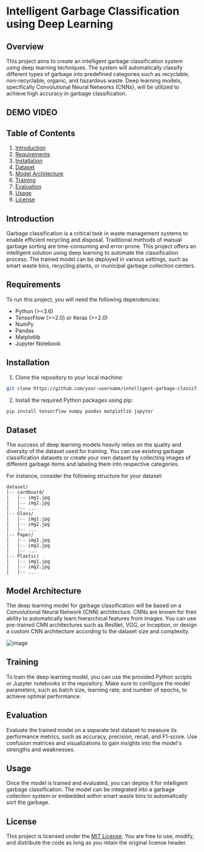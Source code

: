 
# Intelligent Garbage Classification using Deep Learning

## Overview

This project aims to create an intelligent garbage classification system using deep learning techniques. The system will automatically classify different types of garbage into predefined categories such as recyclable, non-recyclable, organic, and hazardous waste. Deep learning models, specifically Convolutional Neural Networks (CNNs), will be utilized to achieve high accuracy in garbage classification.

## DEMO VIDEO

## Table of Contents

1. [Introduction](#introduction)
2. [Requirements](#requirements)
3. [Installation](#installation)
4. [Dataset](#dataset)
5. [Model Architecture](#model-architecture)
6. [Training](#training)
7. [Evaluation](#evaluation)
8. [Usage](#usage)
9. [License](#license)

## Introduction

Garbage classification is a critical task in waste management systems to enable efficient recycling and disposal. Traditional methods of manual garbage sorting are time-consuming and error-prone. This project offers an intelligent solution using deep learning to automate the classification process. The trained model can be deployed in various settings, such as smart waste bins, recycling plants, or municipal garbage collection centers.

## Requirements

To run this project, you will need the following dependencies:

- Python (>=3.6)
- TensorFlow (>=2.0) or Keras (>=2.0)
- NumPy
- Pandas
- Matplotlib
- Jupyter Notebook

## Installation

1. Clone the repository to your local machine:

```bash
git clone https://github.com/your-username/intelligent-garbage-classification.git
```

2. Install the required Python packages using pip:

```bash
pip install tensorflow numpy pandas matplotlib jupyter
```

## Dataset

The success of deep learning models heavily relies on the quality and diversity of the dataset used for training. You can use existing garbage classification datasets or create your own dataset by collecting images of different garbage items and labeling them into respective categories.

For instance, consider the following structure for your dataset:

```
dataset/
|-- cardboard/
|   |-- img1.jpg
|   |-- img2.jpg
|   |-- ...
|-- Glass/
|   |-- img1.jpg
|   |-- img2.jpg
|   |-- ...
|-- Paper/
|   |-- img1.jpg
|   |-- img2.jpg
|   |-- ...
|-- Plastic/
|   |-- img1.jpg
|   |-- img2.jpg
|   |-- ...
```

## Model Architecture

The deep learning model for garbage classification will be based on a Convolutional Neural Network (CNN) architecture. CNNs are known for their ability to automatically learn hierarchical features from images. You can use pre-trained CNN architectures such as ResNet, VGG, or Inception, or design a custom CNN architecture according to the dataset size and complexity.

![image](https://github.com/bhanuteja1901/Intelligent-Garbage-Classification-using-Deep-learning/assets/122372721/7b4c7730-694a-4be7-a6eb-7b14b1ed486a)


## Training

To train the deep learning model, you can use the provided Python scripts or Jupyter notebooks in the repository. Make sure to configure the model parameters, such as batch size, learning rate, and number of epochs, to achieve optimal performance.

## Evaluation

Evaluate the trained model on a separate test dataset to measure its performance metrics, such as accuracy, precision, recall, and F1-score. Use confusion matrices and visualizations to gain insights into the model's strengths and weaknesses.

## Usage

Once the model is trained and evaluated, you can deploy it for intelligent garbage classification. The model can be integrated into a garbage collection system or embedded within smart waste bins to automatically sort the garbage.


## License

This project is licensed under the [MIT License](LICENSE). You are free to use, modify, and distribute the code as long as you retain the original license header.
